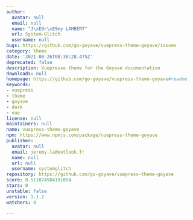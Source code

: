 ```yaml
---
author:
  avatar: null
  email: null
  name: "J\xE9r\xE9my LAMBERT"
  url: System-Glitch
  username: null
bugs: https://github.com/go-goyave/vuepress-theme-goyave/issues
category: theme
date: '2021-08-26T08:38:28.475Z'
deprecated: false
description: Vuepresse theme for the Goyave documentation
downloads: null
homepage: https://github.com/go-goyave/vuepress-theme-goyave#readme
keywords:
- vuepress
- theme
- goyave
- dark
- vue
license: null
maintainers: null
name: vuepress-theme-goyave
npm: https://www.npmjs.com/package/vuepress-theme-goyave
publisher:
  avatar: null
  email: jeremy.la@outlook.fr
  name: null
  url: null
  username: systemglitch
repository: https://github.com/go-goyave/vuepress-theme-goyave
score: 0.511874584101054
stars: 0
unstable: false
version: 1.1.2
watchers: 0

---
```


